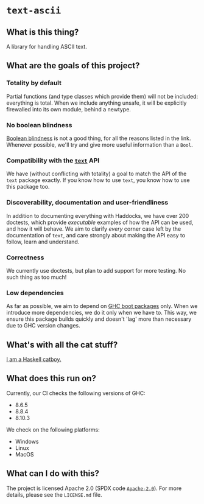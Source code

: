 # `text-ascii`

## What is this thing?

A library for handling ASCII text.

## What are the goals of this project?

### Totality by default

Partial functions (and type classes which provide them) will not be included:
everything is total. When we include anything unsafe, it will be explicitly
firewalled into its own module, behind a newtype.

### No boolean blindness

[Boolean blindness](http://dev.stephendiehl.com/hask/#boolean-blindness) is not
a good thing, for all the reasons listed in the link. Whenever possible, we'll
try and give more useful information than a `Bool`.

### Compatibility with the [`text`](http://hackage.haskell.org/package/text) API

We have (without conflicting with totality) a goal to match the API of the
`text` package exactly. If you know how to use `text`, you know how to use this
package too.

### Discoverability, documentation and user-friendliness

In addition to documenting everything with Haddocks, we have over 200 doctests,
which provide _executable_ examples of how the API can be used, and how it will
behave. We aim to clarify _every_ corner case left by the documentation of
`text`, and care strongly about making the API easy to follow, learn and
understand.

### Correctness

We currently use doctests, but plan to add support for more testing. No such
thing as too much!

### Low dependencies

As far as possible, we aim to depend on [GHC boot packages](https://gitlab.haskell.org/ghc/ghc/-/wikis/commentary/libraries/version-history) only. When we
introduce more dependencies, we do it only when we have to. This way, we ensure
this package builds quickly and doesn't 'lag' more than necessary due to GHC
version changes.

## What's with all the cat stuff?

[I am a Haskell catboy.](https://twitter.com/KozRoss)

## What does this run on?

Currently, our CI checks the following versions of GHC:

* 8.6.5
* 8.8.4
* 8.10.3

We check on the following platforms:

* Windows
* Linux
* MacOS

## What can I do with this?

The project is licensed Apache 2.0 (SPDX code
[`Apache-2.0`](https://spdx.org/licenses/Apache-2.0.html)). For more details,
please see the `LICENSE.md` file.
